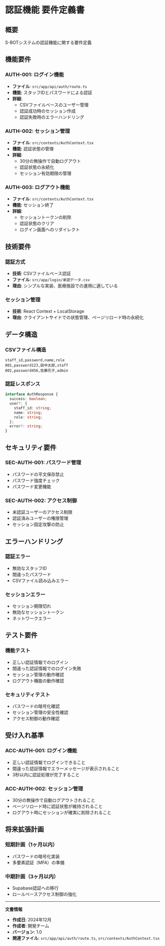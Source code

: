 # 認証機能 要件定義書

## 概要
S-BOTシステムの認証機能に関する要件定義

## 機能要件

### AUTH-001: ログイン機能
- **ファイル**: `src/app/api/auth/route.ts`
- **機能**: スタッフIDとパスワードによる認証
- **詳細**:
  - CSVファイルベースのユーザー管理
  - 認証成功時のセッション作成
  - 認証失敗時のエラーハンドリング

### AUTH-002: セッション管理
- **ファイル**: `src/contexts/AuthContext.tsx`
- **機能**: 認証状態の管理
- **詳細**:
  - 30分の無操作で自動ログアウト
  - 認証状態の永続化
  - セッション有効期限の管理

### AUTH-003: ログアウト機能
- **ファイル**: `src/contexts/AuthContext.tsx`
- **機能**: セッション終了
- **詳細**:
  - セッショントークンの削除
  - 認証状態のクリア
  - ログイン画面へのリダイレクト

## 技術要件

### 認証方式
- **技術**: CSVファイルベース認証
- **ファイル**: `src/app/login/承認データ.csv`
- **理由**: シンプルな実装、医療施設での運用に適している

### セッション管理
- **技術**: React Context + LocalStorage
- **理由**: クライアントサイドでの状態管理、ページリロード時の永続化

## データ構造

### CSVファイル構造
```csv
staff_id,password,name,role
001,password123,田中太郎,staff
002,password456,佐藤花子,admin
```

### 認証レスポンス
```typescript
interface AuthResponse {
  success: boolean;
  user?: {
    staff_id: string;
    name: string;
    role: string;
  };
  error?: string;
}
```

## セキュリティ要件

### SEC-AUTH-001: パスワード管理
- パスワードの平文保存禁止
- パスワード強度チェック
- パスワード変更機能

### SEC-AUTH-002: アクセス制御
- 未認証ユーザーのアクセス制限
- 認証済みユーザーの権限管理
- セッション固定攻撃の防止

## エラーハンドリング

### 認証エラー
- 無効なスタッフID
- 間違ったパスワード
- CSVファイル読み込みエラー

### セッションエラー
- セッション期限切れ
- 無効なセッショントークン
- ネットワークエラー

## テスト要件

### 機能テスト
- 正しい認証情報でのログイン
- 間違った認証情報でのログイン失敗
- セッション管理の動作確認
- ログアウト機能の動作確認

### セキュリティテスト
- パスワードの暗号化確認
- セッション管理の安全性確認
- アクセス制御の動作確認

## 受け入れ基準

### ACC-AUTH-001: ログイン機能
- 正しい認証情報でログインできること
- 間違った認証情報でエラーメッセージが表示されること
- 3秒以内に認証処理が完了すること

### ACC-AUTH-002: セッション管理
- 30分の無操作で自動ログアウトされること
- ページリロード時に認証状態が維持されること
- ログアウト時にセッションが確実に削除されること

## 将来拡張計画

### 短期計画（1ヶ月以内）
- パスワードの暗号化実装
- 多要素認証（MFA）の準備

### 中期計画（3ヶ月以内）
- Supabase認証への移行
- ロールベースアクセス制御の強化

---

**文書情報**
- **作成日**: 2024年12月
- **作成者**: 開発チーム
- **バージョン**: 1.0
- **関連ファイル**: `src/app/api/auth/route.ts`, `src/contexts/AuthContext.tsx`
